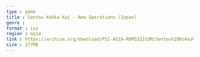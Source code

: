 ```yaml
---
type : game
title : Sentou Kokka Kai - New Operations (Japan)
genre : 
format : iso
region : asia
link : https://archive.org/download/PS2-ASIA-ROMS321COM/Sentou%20Kokka%20Kai%20-%20New%20Operations%20%28Japan%29.7z
size : 277MB
---
```

